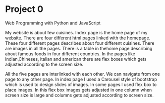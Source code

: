 # Project 0

Web Programming with Python and JavaScript

My website is about few cuisines. Index page is the home page of my website. There are four different html pages linked with
the homepage. These four different pages describes about four different cuisines. There are images in all the pages. There is
a table in thehome page describing about famous foods in four different countries. In the pages like Indian,Chineses, italian 
and american there are flex boxes which gets adjusted according to the screen size.
 
 All the five pages are interlinked with each other. We can navigate from one page to any other page.
  In index page I used a Carousel style of bootstrap which is used to design slides of images.
  In some pages I used flex box to place images. In this flex box images gets adjusted in one column when screen size is large
   and columns gets adjusted according to screen size. 
